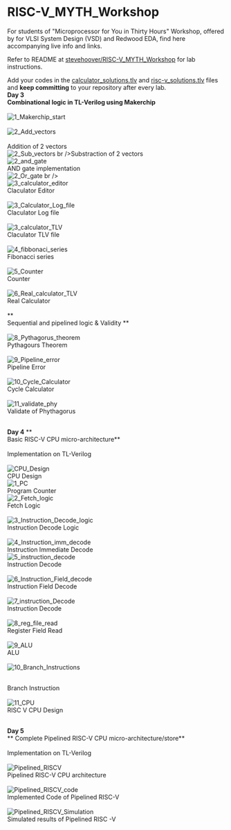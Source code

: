 # RISC-V_MYTH_Workshop

For students of "Microprocessor for You in Thirty Hours" Workshop, offered by for VLSI System Design (VSD) and Redwood EDA, find here accompanying live info and links.

Refer to README at [stevehoover/RISC-V_MYTH_Workshop](https://github.com/stevehoover/RISC-V_MYTH_Workshop) for lab instructions.

Add your codes in the [calculator_solutions.tlv](calculator_solutions.tlv) and [risc-v_solutions.tlv](risc-v_solutions.tlv) files and **keep committing** to your repository after every lab.
<br />**Day 3**
**<br />Combinational logic in TL-Verilog using Makerchip**
<br />
<br />![1_Makerchip_start](https://user-images.githubusercontent.com/66528639/170826090-2d6fea4d-ae88-4062-8e5d-f062fc8385ed.jpg)
<br />
<br />![2_Add_vectors](https://user-images.githubusercontent.com/66528639/170826102-cc8c9553-efa0-492c-bb8d-e5c8ec4568c9.jpg)
<br />
<br />Addition of 2 vectors
<br />![2_Sub_vectors](https://user-images.githubusercontent.com/66528639/170826174-6757ccb2-bd6b-43d8-a8c5-f6449c716347.jpg)
br />Substraction of 2 vectors
<br />![2_and_gate](https://user-images.githubusercontent.com/66528639/170826116-d47dde2e-740a-4cda-b522-1cfabfef0fcf.jpg)
<br />AND gate implementation
<br />![2_Or_gate](https://user-images.githubusercontent.com/66528639/170826158-cb8903db-5e91-44e9-809d-f08905454345.jpg)
br />
<br />![3_calculator_editor](https://user-images.githubusercontent.com/66528639/170826199-c6c486af-54f6-4cd5-914b-381b949c4a49.jpg)
<br />Claculator Editor
<br />
<br />![3_Calculator_Log_file](https://user-images.githubusercontent.com/66528639/170826208-ab10ff79-f612-4c02-b6cf-a781087e4154.jpg)
<br />Claculator Log file
<br />
<br />![3_calculator_TLV](https://user-images.githubusercontent.com/66528639/170826220-39667810-c238-4602-a671-31dd2179b9c0.jpg)
<br />Claculator TLV file
<br />
<br />![4_fibbonaci_series](https://user-images.githubusercontent.com/66528639/170826240-75d11e01-5053-48f5-8b36-b4a4fd7bdb12.jpg)
<br />Fibonacci series
<br />
<br />![5_Counter](https://user-images.githubusercontent.com/66528639/170826261-77c7ff32-037a-4a60-8ac3-2f589fedac48.jpg)
<br />Counter
<br />
<br />![6_Real_calculator_TLV](https://user-images.githubusercontent.com/66528639/170826267-f7134986-2141-4fe7-bb6a-d6aa1a959c1f.jpg)
<br />Real Calculator
<br />
<br />
**<br /> Sequential and pipelined logic & Validity **
<br />
<br />![8_Pythagorus_theorem](https://user-images.githubusercontent.com/66528639/170826360-52fdb96c-0e1b-4403-b71e-fce0f5fbb057.jpg)
<br />Pythagours Theorem
<br />
<br />![9_Pipeline_error](https://user-images.githubusercontent.com/66528639/170826377-74b45d7d-f674-4fab-8fa9-8daea67aaf44.jpg)
<br />Pipeline Error
<br />
<br />![10_Cycle_Calculator](https://user-images.githubusercontent.com/66528639/170826392-1fc446e2-b649-4ae5-80a1-9331a89fe918.jpg)
<br />Cycle Calculator
<br />
<br />![11_validate_phy](https://user-images.githubusercontent.com/66528639/170826415-a101117f-f2c3-47aa-8330-7447ee1b0855.jpg)
<br />Validate of Phythagorus
 
 
 <br />**Day 4**
 ** <br />Basic RISC-V CPU micro-architecture** <br />
 <br />Implementation on TL-Verilog
 <br />
 <br />![CPU_Design](https://user-images.githubusercontent.com/66528639/170826769-1ff21b6b-cd1f-41f6-a782-0fec73b43832.jpg)
 <br />CPU Design
 <br />![1_PC](https://user-images.githubusercontent.com/66528639/170826566-3a757611-9765-4379-8006-793f025cfbac.jpg)
 <br />Program Counter
 <br />![2_Fetch_logic](https://user-images.githubusercontent.com/66528639/170826594-21422141-77e2-49e6-8afd-3dcd12506993.jpg)
 <br />Fetch Logic
 <br />
 <br />![3_Instruction_Decode_logic](https://user-images.githubusercontent.com/66528639/170826602-339c2008-1bd2-4d5d-b7aa-d01ec051f45c.jpg)
 <br />Instruction Decode Logic
 <br />
 <br />![4_Instruction_imm_decode](https://user-images.githubusercontent.com/66528639/170826611-ef14cb66-1c2a-4db8-b739-231c55e9adcb.jpg)
 <br />Instruction Immediate Decode
 <br />![5_instruction_decode](https://user-images.githubusercontent.com/66528639/170826623-ee832032-51a4-4874-bba0-5e1948f7907e.jpg)
 <br />Instruction Decode  <br />
 <br />![6_Instruction_Field_decode](https://user-images.githubusercontent.com/66528639/170826637-8c60e630-f457-4924-a724-e7e531a84dc0.jpg)
  <br />Instruction Field Decode
  <br />
  <br />![7_instruction_Decode](https://user-images.githubusercontent.com/66528639/170826649-690b17ed-489e-40e5-802e-75761c4eff61.jpg)
  <br />Instruction Decode
  <br />
  <br />![8_reg_file_read](https://user-images.githubusercontent.com/66528639/170826661-15880bb7-1055-4baf-a028-d17e66d6e827.jpg)
  <br />Register Field Read
  <br />
  <br />![9_ALU](https://user-images.githubusercontent.com/66528639/170826683-ddfe0159-e89f-4b0d-a606-728009edeeeb.jpg)
  <br />ALU
  <br />
  <br />![10_Branch_Instructions](https://user-images.githubusercontent.com/66528639/170826694-549e62e5-c47d-4463-810a-190a41a107e7.jpg)

   <br />Branch Instruction
   <br />
   <br />![11_CPU](https://user-images.githubusercontent.com/66528639/170826715-5f17e850-35e3-4374-9ba8-8e67e033e450.jpg)
   <br />RISC V CPU Design

<br />**Day 5**
 <br />** Complete Pipelined RISC-V CPU micro-architecture/store** <br />
 <br />Implementation on TL-Verilog
 <br />
 <br />![Pipelined_RISCV](https://user-images.githubusercontent.com/66528639/170869456-76520c86-4d15-4117-a5b7-57224cb85ea9.jpg)
  <br />Pipelined RISC-V CPU architecture
  <br />
  <br />![Pipelined_RISCV_code](https://user-images.githubusercontent.com/66528639/170869508-d6d120bb-c66e-4b6b-ad2f-f6754eb5faf1.jpg)
  <br />Implemented Code of Pipelined RISC-V
  <br />
  <br />![Pipelined_RISCV_Simulation](https://user-images.githubusercontent.com/66528639/170869546-6f338700-dd72-40bc-83c6-570c5a38bcd4.jpg)
 <br />Simulated results of Pipelined RISC -V
